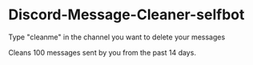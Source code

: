 # Discord-Message-Cleaner-selfbot

Type "cleanme" in the channel you want to delete your messages

Cleans 100 messages sent by you from the past 14 days.

